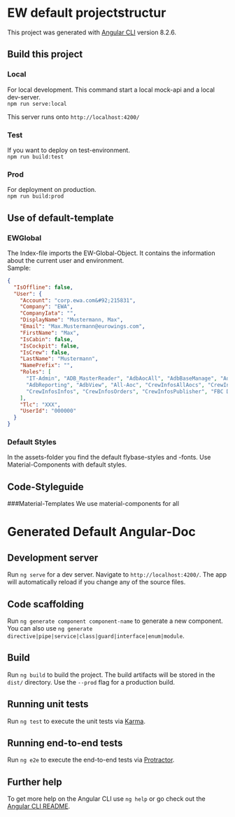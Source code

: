 # EW default projectstructur

This project was generated with [Angular CLI](https://github.com/angular/angular-cli) version 8.2.6.

## Build this project
### Local
For local development. This command start a local mock-api and a local dev-server. <br>
`npm run serve:local` 

This server runs onto `http://localhost:4200/`

### Test
 If you want to deploy on test-environment.<br>
 `npm run build:test`
 
### Prod
For deployment on production.<br>
 `npm run build:prod` 

## Use of default-template

### EWGlobal
The Index-file imports the EW-Global-Object. It contains the information about the current user and environment. <br>
Sample:
```json
{ 
  "IsOffline": false, 
  "User": { 
    "Account": "corp.ewa.com&#92;215831", 
    "Company": "EWA", 
    "CompanyIata": "", 
    "DisplayName": "Mustermann, Max",
    "Email": "Max.Mustermann@eurowings.com",
    "FirstName": "Max",
    "IsCabin": false,
    "IsCockpit": false,
    "IsCrew": false,
    "LastName": "Mustermann",
    "NamePrefix": "",
    "Roles": [ 
      "IT-Admin", "ADB_MasterReader", "AdbAocAll", "AdbBaseManage", "AdbContactsManage", "AdbGroundServicesManage", 
      "AdbReporting", "AdbView", "All-Aoc", "CrewInfosAllAocs", "CrewInfosCabin", "CrewInfosCockpit", "CrewInfosEditor", 
      "CrewInfosInfos", "CrewInfosOrders", "CrewInfosPublisher", "FBC Developers", "Visitors"
    ], 
    "Tlc": "XXX", 
    "UserId": "000000"
  } 
} 
```

### Default Styles
In the assets-folder you find the default flybase-styles and -fonts. 
Use Material-Components with default styles.

## Code-Styleguide
###Material-Templates
We use material-components for all 

# Generated Default Angular-Doc

## Development server

Run `ng serve` for a dev server. Navigate to `http://localhost:4200/`. The app will automatically reload if you change any of the source files.

## Code scaffolding

Run `ng generate component component-name` to generate a new component. You can also use `ng generate directive|pipe|service|class|guard|interface|enum|module`.

## Build

Run `ng build` to build the project. The build artifacts will be stored in the `dist/` directory. Use the `--prod` flag for a production build.

## Running unit tests

Run `ng test` to execute the unit tests via [Karma](https://karma-runner.github.io).

## Running end-to-end tests

Run `ng e2e` to execute the end-to-end tests via [Protractor](http://www.protractortest.org/).

## Further help

To get more help on the Angular CLI use `ng help` or go check out the [Angular CLI README](https://github.com/angular/angular-cli/blob/master/README.md).
